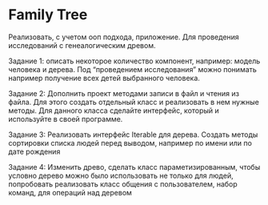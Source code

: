 # Family Tree

Реализовать, с учетом ооп подхода, приложение.
Для проведения исследований с генеалогическим древом.

Задание 1: описать некоторое количество компонент, например:
модель человека и дерева.
Под “проведением исследования” можно понимать например получение всех детей выбранного человека.

Задание 2: Дополнить проект методами записи в файл и чтения из файла. Для этого создать отдельный
класс и реализовать в нем нужные методы. Для данного класса сделайте интерфейс, который и используйте в своей программе.

Задание 3: Реализовать интерфейс Iterable для дерева.
Создать методы сортировки списка людей перед выводом, например по имени или по дате рождения 

Задание 4: Изменить древо, сделать класс параметизированным, чтобы условно дерево можно было использовать не только для людей,
попробовать реализовать класс общения с пользователем, набор команд, для операций над деревом